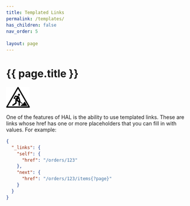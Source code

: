```yaml
---
title: Templated Links
permalink: /templates/
has_children: false
nav_order: 5

layout: page
---
```

# {{ page.title }}
![work-in-progress.png](..%2Fassets%2Fimg%2Fwork-in-progress.png)

One of the features of HAL is the ability to use templated links.  These are links whose href has one or more placeholders that you can fill in with values.  For example:

```json
{
  "_links": {
    "self": {
      "href": "/orders/123"
    },
    "next": {
      "href": "/orders/123/items{?page}"
    }
  }
}
```
